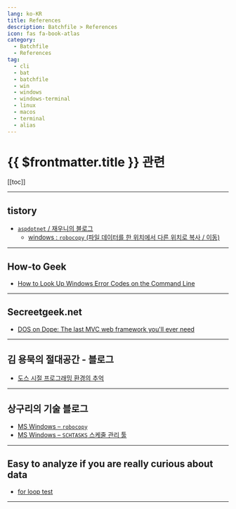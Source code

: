 ```yaml
---
lang: ko-KR
title: References
description: Batchfile > References
icon: fas fa-book-atlas
category: 
  - Batchfile 
  - References
tag: 
  - cli
  - bat
  - batchfile
  - win
  - windows
  - windows-terminal
  - linux
  - macos
  - terminal
  - alias
---
```


# {{ $frontmatter.title }} 관련

[[toc]]

---

## tistory

- [`aspdotnet` / 재우니의 블로그](https://aspdotnet.tistory.com/m/)
  - [windows : `robocopy` (파일 데이터를 한 위치에서 다른 위치로 복사 / 이동)](https://aspdotnet.tistory.com/m/3272)
  <!-- END: aspdotnet -->
<!-- END: tistory.com -->

---

## How-to Geek

- [How to Look Up Windows Error Codes on the Command Line](https://www.howtogeek.com/857654/how-to-look-up-windows-error-codes-on-the-command-line)

---

## Secreetgeek.net

- [DOS on Dope: The last MVC web framework you'll ever need](https://secretgeek.net/dod_intro)

---

## 김 용묵의 절대공간 - 블로그

- [도스 시절 프로그래밍 환경의 추억](http://moogi.new21.org/tc/2280)

---

## 상구리의 기술 블로그

- [MS Windows – `robocopy`](https://skyer9.pe.kr/wordpress/?p=9012)
- [MS Windows – `SCHTASKS` 스케줄 관리 툴](https://skyer9.pe.kr/wordpress/?p=9434)

---

## Easy to analyze if you are really curious about data

- [for loop test](https://kangmyounghun.blogspot.com/2024/07/pipe-redirection.html)

---

<TagLinks />
